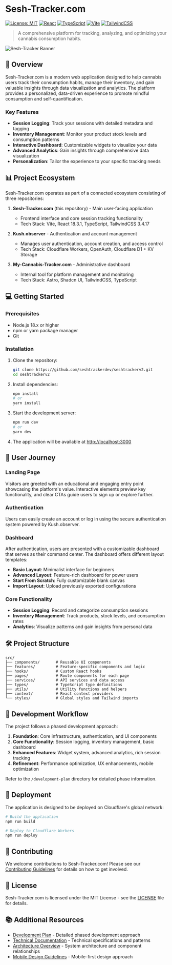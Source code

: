 # Sesh-Tracker.com

[![License: MIT](https://img.shields.io/badge/License-MIT-blue.svg)](https://opensource.org/licenses/MIT)
[![React](https://img.shields.io/badge/React-18.3.1-61DAFB?logo=react)](https://reactjs.org/)
[![TypeScript](https://img.shields.io/badge/TypeScript-5-3178C6?logo=typescript)](https://www.typescriptlang.org/)
[![Vite](https://img.shields.io/badge/Vite-latest-646CFF?logo=vite)](https://vitejs.dev/)
[![TailwindCSS](https://img.shields.io/badge/TailwindCSS-3.4.17-38B2AC?logo=tailwind-css)](https://tailwindcss.com/)

> A comprehensive platform for tracking, analyzing, and optimizing your cannabis consumption habits.

![Sesh-Tracker Banner](public/banner.jpg)

## 🌟 Overview

Sesh-Tracker.com is a modern web application designed to help cannabis users track their consumption habits, manage their inventory, and gain valuable insights through data visualization and analytics. The platform provides a personalized, data-driven experience to promote mindful consumption and self-quantification.

### Key Features

- **Session Logging**: Track your sessions with detailed metadata and tagging
- **Inventory Management**: Monitor your product stock levels and consumption patterns
- **Interactive Dashboard**: Customizable widgets to visualize your data
- **Advanced Analytics**: Gain insights through comprehensive data visualization
- **Personalization**: Tailor the experience to your specific tracking needs

## 📊 Project Ecosystem

Sesh-Tracker.com operates as part of a connected ecosystem consisting of three repositories:

1. **Sesh-Tracker.com** (this repository) - Main user-facing application
   - Frontend interface and core session tracking functionality
   - Tech Stack: Vite, React 18.3.1, TypeScript, TailwindCSS 3.4.17

2. **Kush.observer** - Authentication and account management
   - Manages user authentication, account creation, and access control
   - Tech Stack: Cloudflare Workers, OpenAuth, Cloudflare D1 + KV Storage

3. **My-Cannabis-Tracker.com** - Administrative dashboard
   - Internal tool for platform management and monitoring
   - Tech Stack: Astro, Shadcn UI, TailwindCSS, TypeScript

## 💻 Getting Started

### Prerequisites

- Node.js 18.x or higher
- npm or yarn package manager
- Git

### Installation

1. Clone the repository:
   ```bash
   git clone https://github.com/seshtrackerdev/seshtrackerv2.git
   cd seshtrackerv2
   ```

2. Install dependencies:
   ```bash
   npm install
   # or
   yarn install
   ```

3. Start the development server:
   ```bash
   npm run dev
   # or
   yarn dev
   ```

4. The application will be available at [http://localhost:3000](http://localhost:3000)

## 📱 User Journey

### Landing Page
Visitors are greeted with an educational and engaging entry point showcasing the platform's value. Interactive elements preview key functionality, and clear CTAs guide users to sign up or explore further.

### Authentication
Users can easily create an account or log in using the secure authentication system powered by Kush.observer.

### Dashboard
After authentication, users are presented with a customizable dashboard that serves as their command center. The dashboard offers different layout templates:

- **Basic Layout**: Minimalist interface for beginners
- **Advanced Layout**: Feature-rich dashboard for power users
- **Start From Scratch**: Fully customizable blank canvas
- **Import Layout**: Upload previously exported configurations

### Core Functionality
- **Session Logging**: Record and categorize consumption sessions
- **Inventory Management**: Track products, stock levels, and consumption rates
- **Analytics**: Visualize patterns and gain insights from personal data

## 🛠️ Project Structure

```
src/
├── components/       # Reusable UI components
├── features/         # Feature-specific components and logic
├── hooks/            # Custom React hooks
├── pages/            # Route components for each page
├── services/         # API services and data access
├── types/            # TypeScript type definitions
├── utils/            # Utility functions and helpers
├── context/          # React context providers
└── styles/           # Global styles and Tailwind imports
```

## 🔄 Development Workflow

The project follows a phased development approach:

1. **Foundation**: Core infrastructure, authentication, and UI components
2. **Core Functionality**: Session logging, inventory management, basic dashboard
3. **Enhanced Features**: Widget system, advanced analytics, rich session tracking
4. **Refinement**: Performance optimization, UX enhancements, mobile optimization

Refer to the `/development-plan` directory for detailed phase information.

## 🚀 Deployment

The application is designed to be deployed on Cloudflare's global network:

```bash
# Build the application
npm run build

# Deploy to Cloudflare Workers
npm run deploy
```

## 👥 Contributing

We welcome contributions to Sesh-Tracker.com! Please see our [Contributing Guidelines](CONTRIBUTING.md) for details on how to get involved.

## 📄 License

Sesh-Tracker.com is licensed under the MIT License - see the [LICENSE](LICENSE) file for details.

## 📚 Additional Resources

- [Development Plan](/development-plan/README.md) - Detailed phased development approach
- [Technical Documentation](/docs/technical.md) - Technical specifications and patterns
- [Architecture Overview](/docs/architecture.md) - System architecture and component relationships
- [Mobile Design Guidelines](/docs/mobile-first-theme.md) - Mobile-first design approach 
